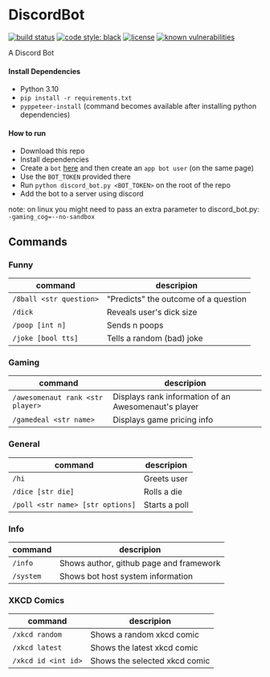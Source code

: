 # DiscordBot
[![build status](https://github.com/Kronopt/DiscordBot/workflows/CI/badge.svg "build status")](https://github.com/Kronopt/DiscordBot/actions?query=workflow%3ACI)
[![code style: black](https://img.shields.io/badge/code%20style-black-000000.svg)](https://github.com/psf/black)
[![license](https://img.shields.io/github/license/Kronopt/DiscordBot)](https://github.com/Kronopt/DiscordBot/blob/master/LICENSE)
[![known vulnerabilities](https://snyk.io/test/github/Kronopt/DiscordBot/badge.svg?targetFile=requirements.txt)](https://snyk.io/test/github/Kronopt/DiscordBot?targetFile=requirements.txt)

A Discord Bot

#### Install Dependencies
* Python 3.10
* `pip install -r requirements.txt`
* `pyppeteer-install` (command becomes available after installing python dependencies)

#### How to run
* Download this repo
* Install dependencies
* Create a `bot` [here](https://discordapp.com/developers/applications/me) and then create an `app bot user`
(on the same page)
* Use the `BOT_TOKEN` provided there
* Run `python discord_bot.py <BOT_TOKEN>` on the root of the repo
* Add the bot to a server using discord

note: on linux you might need to pass an extra parameter to discord_bot.py: `-gaming_cog=--no-sandbox`

## Commands

### Funny

| command | descripion |
| ------- | ---------- |
| `/8ball <str question>` | "Predicts" the outcome of a question |
| `/dick` | Reveals user's dick size |
| `/poop [int n]` | Sends n poops |
| `/joke [bool tts]` | Tells a random (bad) joke |

### Gaming

| command | descripion |
| ------- | ---------- |
| `/awesomenaut rank <str player>` | Displays rank information of an Awesomenaut's player |
| `/gamedeal <str name>` | Displays game pricing info |

### General

| command | descripion |
| ------- | ---------- |
| `/hi` | Greets user |
| `/dice [str die]` | Rolls a die |
| `/poll <str name> [str options]` | Starts a poll |

### Info

| command | descripion |
| ------- | ---------- |
| `/info` | Shows author, github page and framework |
| `/system` | Shows bot host system information |

### XKCD Comics

| command | descripion |
| ------- | ---------- |
| `/xkcd random` | Shows a random xkcd comic |
| `/xkcd latest` | Shows the latest xkcd comic |
| `/xkcd id <int id>` | Shows the selected xkcd comic |
